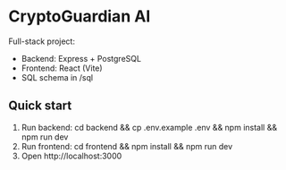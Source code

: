 # CryptoGuardian AI

Full-stack project:
- Backend: Express + PostgreSQL
- Frontend: React (Vite)
- SQL schema in /sql

## Quick start
1. Run backend:
   cd backend && cp .env.example .env && npm install && npm run dev
2. Run frontend:
   cd frontend && npm install && npm run dev
3. Open http://localhost:3000
